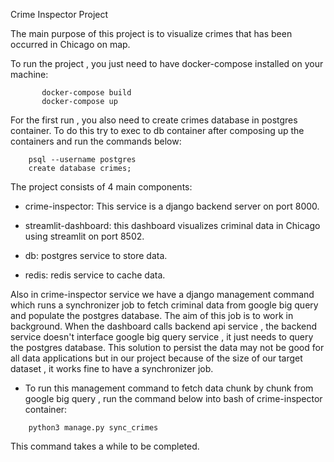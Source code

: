 Crime Inspector Project

The main purpose of this project is to visualize crimes that has been occurred in Chicago on map.

To run the project , you just need to have docker-compose installed on your machine:

````
       docker-compose build
       docker-compose up
````

For the first run , you also need to create crimes database in postgres container.
To do this try to exec to db container after composing up the containers and run the commands below:

````
    psql --username postgres
    create database crimes;
````
The project consists of 4 main components:

- crime-inspector:
This service is a django backend server on port 8000.
  
- streamlit-dashboard: this dashboard visualizes criminal data in Chicago using streamlit on port 8502.

- db: postgres service to store data.
- redis: redis service to cache data.

Also in crime-inspector service we have a django management command which
runs a synchronizer job to fetch criminal data from google big query
and populate the postgres database. The aim of this job is to work in background. When the dashboard calls backend api service ,
the backend service doesn't interface google big query service , it just needs to
query the postgres database. This solution to persist the data may not be good for all data applications
but in our project because of the size of our target dataset , it works fine to have a synchronizer job.

- To run this management command to fetch data chunk by chunk from google big query ,
  run the command below into bash of crime-inspector container:
  
````
    python3 manage.py sync_crimes
````

This command takes a while to be completed.